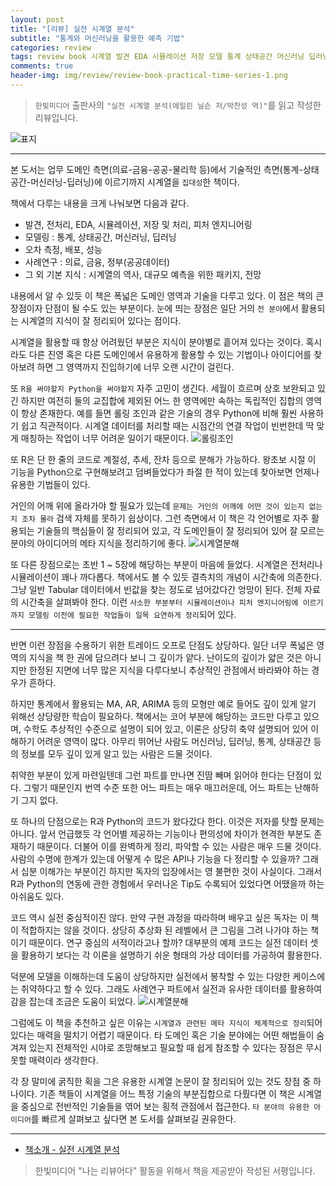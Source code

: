 ```yaml
---  
layout: post  
title: "[리뷰] 실전 시계열 분석"  
subtitle: "통계와 머신러닝을 활용한 예측 기법"  
categories: review  
tags: review book 시계열 발견 EDA 시뮬레이션 저장 모델 통계 상태공간 머신러닝 딥러닝 AI 평가 사례 미래      
comments: true  
header-img: img/review/review-book-practical-time-series-1.png
---  
```

  
> `한빛미디어` 출판사의 `"실전 시계열 분석(에일린 닐슨 저/박찬성 역)"`를 읽고 작성한 리뷰입니다.  

![표지](https://telegeam.github.io/assets/img/review/review-book-practical-time-series-1.png)  

---
본 도서는 업무 도메인 측면(의료-금융-공공-물리학 등)에서 기술적인 측면(통계-상태공간-머신러닝-딥러닝)에 이르기까지 시계열을 `집대성`한 책이다. 

책에서 다루는 내용을 크게 나눠보면 다음과 같다.
* 발견, 전처리, EDA, 시뮬레이션, 저장 및 처리, 피처 엔지니어링
* 모델링 : 통계, 상태공간, 머신러닝, 딥러닝
* 오차 측정, 배포, 성능
* 사례연구 : 의료, 금융, 정부(공공데이터)
* 그 외 기본 지식 : 시계열의 역사, 대규모 예측을 위한 패키지, 전망

내용에서 알 수 있듯 이 책은 폭넓은 도메인 영역과 기술을 다루고 있다. 이 점은 책의 큰 장점이자 단점이 될 수도 있는 부분이다. 눈에 띄는 장점은 일단 거의 `전 분야`에서 활용되는 시계열의 지식이 잘 정리되어 있다는 점이다. 

시계열을 활용할 때 항상 어려웠던 부분은 지식이 분야별로 흩어져 있다는 것이다. 혹시라도 다른 진영 혹은 다른 도메인에서 유용하게 활용할 수 있는 기법이나 아이디어를 찾아보려 하면 그 영역까지 진입하기에 너무 오랜 시간이 걸린다. 

또 `R을 써야할지 Python을 써야할지` 자주 고민이 생긴다. 세월이 흐르며 상호 보완되고 있긴 하지만 여전히 둘의 교집합에 제외된 어느 한 영역에만 속하는 독립적인 집합의 영역이 항상 존재한다. 예를 들면 
롤링 조인과 같은 기술의 경우 Python에 비해 훨씬 사용하기 쉽고 직관적이다. 시계열 데이터를 처리할 때는 시점간의 연결 작업이 빈번한데 딱 맞게 매칭하는 작업이 너무 어려운 일이기 때문이다. 
![롤링조인](https://telegeam.github.io/assets/img/review/review-book-practical-time-series-2.png)  

또 R은 단 한 줄의 코드로 계절성, 추세, 잔차 등으로 분해가 가능하다. 왕초보 시절 이 기능을 Python으로 구현해보려고 덤벼들었다가 좌절 한 적이 있는데 찾아보면 언제나 유용한 기법들이 있다. 

거인의 어깨 위에 올라가야 할 필요가 있는데 `문제는 거인의 어깨에 어떤 것이 있는지 없는지 조차 몰라` 검색 자체를 못하기 쉽상이다. 그런 측면에서 이 책은 각 언어별로 자주 활용되는 기술들의 핵심들이 잘 정리되어 있고, 각 도메인들이 잘 정리되어 있어 잘 모르는 분야의 아이디어의 메타 지식을 정리하기에 좋다. 
![시계열분해](https://telegeam.github.io/assets/img/review/review-book-practical-time-series-3.png)  

또 다른 장점으로는 초반 1 ~ 5장에 해당하는 부분이 마음에 들었다. 시계열은 전처리나 시뮬레이션이 꽤나 까다롭다. 책에서도 볼 수 있듯 결측치의 개념이 시간축에 의존한다. 그냥 일반 Tabular 데이터에서 빈값을 찾는 정도로 넘어갔다간 엉망이 된다. 전체 자료의 시간축을 살펴봐야 한다. 이런 `사소한 부분부터 시뮬레이션이나 피처 엔지니어링에 이르기까지 모델링 이전에 필요한 작업들이 일목 요연하게 정리`되어 있다. 

---

반면 이런 장점을 수용하기 위한 트레이드 오프로 단점도 상당하다. 일단 너무 폭넓은 영역의 지식을 책 한 권에 담으려다 보니 그 깊이가 얕다. 난이도의 깊이가 얇은 것은 아니지만 한정된 지면에 너무 많은 지식을 다루다보니 추상적인 관점에서 바라봐야 하는 경우가 흔하다. 

하지만 통계에서 활용되는 MA, AR, ARIMA 등의 모형만 예로 들어도 깊이 있게 알기 위해선 상당량한 학습이 필요하다. 책에서는 코어 부분에 해당하는 코드만 다루고 있으며, 수학도 추상적인 수준으로 설명이 되어 있고, 이론은 상당히 축약 설명되어 있어 이해하기 어려운 영역이 많다. 아무리 뛰어난 사람도 머신러닝, 딥러닝, 통계, 상태공간 등의 정보를 모두 깊이 있게 알고 있는 사람은 드물 것이다. 

취약한 부분이 있게 마련일텐데 그런 파트를 만나면 진땀 빼며 읽어야 한다는 단점이 있다. 그렇기 때문인지 번역 수준 또한 어느 파트는 매우 매끄러운데, 어느 파트는 난해하기 그지 없다.

또 하나의 단점으로는 R과 Python의 코드가 왔다갔다 한다. 이것은 저자를 탓할 문제는 아니다. 앞서 언급했듯 각 언어별 제공하는 기능이나 편의성에 차이가 현격한 부분도 존재하기 때문이다. 더불어 이를 완벽하게 정리, 파악할 수 있는 사람은 매우 드물 것이다. 사람의 수명에 한계가 있는데 어떻게 수 많은 API나 기능을 다 정리할 수 있을까? 그래서 십분 이해가는 부분이긴 하지만 독자의 입장에서는 영 불편한 것이 사실이다. 그래서 R과 Python의 연동에 관한 경험에서 우러나온 Tip도 수록되어 있었다면 어땠을까 하는 아쉬움도 있다. 

코드 역시 실전 중심적이진 않다. 만약 구현 과정을 따라하며 배우고 싶은 독자는 이 책이 적합하지는 않을 것이다. 상당히 추상화 된 레벨에서 큰 그림을 그려 나가야 하는 책이기 때문이다. 연구 중심의 서적이라고나 할까? 대부분의 예제 코드는 실전 데이터 셋을 활용하기 보다는 각 이론을 설명하기 쉬운 형태의 가상 데이터를 가공하여 활용한다. 

덕분에 모델을 이해하는데 도움이 상당하지만 실전에서 봉착할 수 있는 다양한 케이스에는 취약하다고 할 수 있다. 그래도 사례연구 파트에서 실전과 유사한 데이터를 활용하여 감을 잡는데 조금은 도움이 되었다.
![시계열분해](https://telegeam.github.io/assets/img/review/review-book-practical-time-series-5.png)  

그럼에도 이 책을 추천하고 싶은 이유는 `시계열과 관련된 메타 지식이 체계적으로 정리`되어 있다는 매력을 떨치기 어렵기 때문이다. 타 도메인 혹은 기술 분야에는 어떤 해법들이 숨겨져 있는지 전체적인 시야로 조망해보고 필요할 때 쉽게 참조할 수 있다는 장점은 무시 못할 매력이라 생각한다. 

각 장 말미에 굵직한 획을 그은 유용한 시계열 논문이 잘 정리되어 있는 것도 장점 중 하나이다. 기존 책들이 시계열을 어느 특정 기술의 부분집합으로 다뤘다면 이 책은 시계열을 중심으로 전반적인 기술들을 엮어 보는 횡적 관점에서 접근한다. `타 분야의 유용한 아이디어`를 빠르게 살펴보고 싶다면 본 도서를 살펴보길 권유한다.

---

* [책소개 - 실전 시계열 분석](http://www.yes24.com/Product/Goods/98576347)

> 한빛미디어 "나는 리뷰어다" 활동을 위해서 책을 제공받아 작성된 서평입니다.